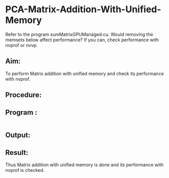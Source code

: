 # PCA-Matrix-Addition-With-Unified-Memory
Refer to the program sumMatrixGPUManaged.cu. Would removing the memsets below affect 
performance? If you can, check performance with nvprof or nvvp.
## Aim:
  To perform Matrix addition with unified memory and check its performance with nvprof.
## Procedure:

## Program : 
```
```
## Output:

## Result:
Thus Matrix addition with unified memory is done and its performance with nvprof is checked.
